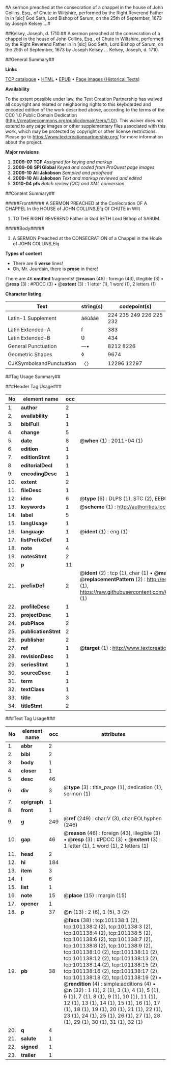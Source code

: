 #A sermon preached at the consecration of a chappel in the house of John Collins, Esq., of Chute in Wiltshire, performed by the Right Reverend Father in in [sic] God Seth, Lord Bishop of Sarum, on the 25th of September, 1673 by Joseph Kelsey ...#

##Kelsey, Joseph, d. 1710.##
A sermon preached at the consecration of a chappel in the house of John Collins, Esq., of Chute in Wiltshire, performed by the Right Reverend Father in in [sic] God Seth, Lord Bishop of Sarum, on the 25th of September, 1673 by Joseph Kelsey ...
Kelsey, Joseph, d. 1710.

##General Summary##

**Links**

[TCP catalogue](http://www.ota.ox.ac.uk/tcp/)  • 
[HTML](http://tei.it.ox.ac.uk/tcp/Texts-HTML/free/A47/A47212.html)  • 
[EPUB](http://tei.it.ox.ac.uk/tcp/Texts-EPUB/free/A47/A47212.epub) • 
[Page images (Historical Texts)](https://historicaltexts.jisc.ac.uk/eebo-13663415e)

**Availability**

To the extent possible under law, the Text Creation Partnership has waived all copyright and related or neighboring rights to this keyboarded and encoded edition of the work described above, according to the terms of the CC0 1.0 Public Domain Dedication (http://creativecommons.org/publicdomain/zero/1.0/). This waiver does not extend to any page images or other supplementary files associated with this work, which may be protected by copyright or other license restrictions. Please go to https://www.textcreationpartnership.org/ for more information about the project.

**Major revisions**

1. __2009-07__ __TCP__ *Assigned for keying and markup*
1. __2009-08__ __SPi Global__ *Keyed and coded from ProQuest page images*
1. __2009-10__ __Ali Jakobson__ *Sampled and proofread*
1. __2009-10__ __Ali Jakobson__ *Text and markup reviewed and edited*
1. __2010-04__ __pfs__ *Batch review (QC) and XML conversion*

##Content Summary##

#####Front#####
A SERMON PREACHED at the Conſecration OF A CHAPPEL In the HOUSE of JOHN COLLINS,Eſq Of CHƲTE in Wilt
1. TO THE RIGHT REVEREND Father in God SETH Lord Biſhop of SARƲM.

#####Body#####

1. A SERMON Preached at the CONSECRATION of a Chappel in the Houſe of JOHN COLLINS,Eſq

**Types of content**

  * There are 6 **verse** lines!
  * Oh, Mr. Jourdain, there is **prose** in there!

There are 46 **omitted** fragments! 
 @__reason__ (46) : foreign (43), illegible (3)  •  @__resp__ (3) : #PDCC (3)  •  @__extent__ (3) : 1 letter (1), 1 word (1), 2 letters (1)

**Character listing**


|Text|string(s)|codepoint(s)|
|---|---|---|
|Latin-1 Supplement|àëùâáè|224 235 249 226 225 232|
|Latin Extended-A|ſ|383|
|Latin Extended-B|Ʋ|434|
|General Punctuation|—•|8212 8226|
|Geometric Shapes|◊|9674|
|CJKSymbolsandPunctuation|〈〉|12296 12297|

##Tag Usage Summary##

###Header Tag Usage###

|No|element name|occ|attributes|
|---|---|---|---|
|1.|__author__|2||
|2.|__availability__|1||
|3.|__biblFull__|1||
|4.|__change__|5||
|5.|__date__|8| @__when__ (1) : 2011-04 (1)|
|6.|__edition__|1||
|7.|__editionStmt__|1||
|8.|__editorialDecl__|1||
|9.|__encodingDesc__|1||
|10.|__extent__|2||
|11.|__fileDesc__|1||
|12.|__idno__|6| @__type__ (6) : DLPS (1), STC (2), EEBO-CITATION (1), OCLC (1), VID (1)|
|13.|__keywords__|1| @__scheme__ (1) : http://authorities.loc.gov/ (1)|
|14.|__label__|5||
|15.|__langUsage__|1||
|16.|__language__|1| @__ident__ (1) : eng (1)|
|17.|__listPrefixDef__|1||
|18.|__note__|4||
|19.|__notesStmt__|2||
|20.|__p__|11||
|21.|__prefixDef__|2| @__ident__ (2) : tcp (1), char (1)  •  @__matchPattern__ (2) : ([0-9\-]+):([0-9IVX]+) (1), (.+) (1)  •  @__replacementPattern__ (2) : http://eebo.chadwyck.com/downloadtiff?vid=$1&page=$2 (1), https://raw.githubusercontent.com/textcreationpartnership/Texts/master/tcpchars.xml#$1 (1)|
|22.|__profileDesc__|1||
|23.|__projectDesc__|1||
|24.|__pubPlace__|2||
|25.|__publicationStmt__|2||
|26.|__publisher__|2||
|27.|__ref__|1| @__target__ (1) : http://www.textcreationpartnership.org/docs/. (1)|
|28.|__revisionDesc__|1||
|29.|__seriesStmt__|1||
|30.|__sourceDesc__|1||
|31.|__term__|1||
|32.|__textClass__|1||
|33.|__title__|3||
|34.|__titleStmt__|2||


###Text Tag Usage###

|No|element name|occ|attributes|
|---|---|---|---|
|1.|__abbr__|2||
|2.|__bibl__|2||
|3.|__body__|1||
|4.|__closer__|1||
|5.|__desc__|46||
|6.|__div__|3| @__type__ (3) : title_page (1), dedication (1), sermon (1)|
|7.|__epigraph__|1||
|8.|__front__|1||
|9.|__g__|249| @__ref__ (249) : char:V (3), char:EOLhyphen (246)|
|10.|__gap__|46| @__reason__ (46) : foreign (43), illegible (3)  •  @__resp__ (3) : #PDCC (3)  •  @__extent__ (3) : 1 letter (1), 1 word (1), 2 letters (1)|
|11.|__head__|2||
|12.|__hi__|184||
|13.|__item__|3||
|14.|__l__|6||
|15.|__list__|1||
|16.|__note__|15| @__place__ (15) : margin (15)|
|17.|__opener__|1||
|18.|__p__|37| @__n__ (13) : 2 (6), 1 (5), 3 (2)|
|19.|__pb__|38| @__facs__ (38) : tcp:101138:1 (2), tcp:101138:2 (2), tcp:101138:3 (2), tcp:101138:4 (2), tcp:101138:5 (2), tcp:101138:6 (2), tcp:101138:7 (2), tcp:101138:8 (2), tcp:101138:9 (2), tcp:101138:10 (2), tcp:101138:11 (2), tcp:101138:12 (2), tcp:101138:13 (2), tcp:101138:14 (2), tcp:101138:15 (2), tcp:101138:16 (2), tcp:101138:17 (2), tcp:101138:18 (2), tcp:101138:19 (2)  •  @__rendition__ (4) : simple:additions (4)  •  @__n__ (32) : 1 (1), 2 (1), 3 (1), 4 (1), 5 (1), 6 (1), 7 (1), 8 (1), 9 (1), 10 (1), 11 (1), 12 (1), 13 (1), 14 (1), 15 (1), 16 (1), 17 (1), 18 (1), 19 (1), 20 (1), 21 (1), 22 (1), 23 (1), 24 (1), 25 (1), 26 (1), 27 (1), 28 (1), 29 (1), 30 (1), 31 (1), 32 (1)|
|20.|__q__|4||
|21.|__salute__|1||
|22.|__signed__|1||
|23.|__trailer__|1||
